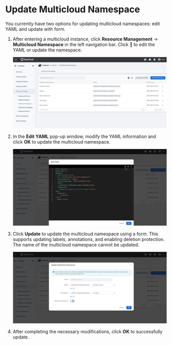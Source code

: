 # Update Multicloud Namespace

You currently have two options for updating multicloud namespaces: edit YAML and update with form.

1. After entering a multicloud instance, click __Resource Management__ -> __Multicloud Namespace__ in the 
   left navigation bar. Click __┇__ to edit the YAML or update the namespace.

    ![Update Namespace](../images/update-ns01.png)

2. In the __Edit YAML__ pop-up window, modify the YAML information and click __OK__ to update the multicloud namespace.

    ![Edit YAML](../images/update-ns02.png)

3. Click __Update__ to update the multicloud namespace using a form. This supports updating labels, annotations, 
   and enabling deletion protection. The name of the multicloud namespace cannot be updated.

    ![Form Update](../images/update-ns03.png)

4. After completing the necessary modifications, click __OK__ to successfully update.